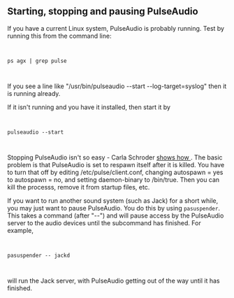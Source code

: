 
##  Starting, stopping and pausing PulseAudio 


If you have a current Linux system, PulseAudio is probably
      running. Test by running this from the command line:

```

	
ps agx | grep pulse
	
      
```


If you see a line like "/usr/bin/pulseaudio --start --log-target=syslog" 
then it is running already.


If it isn't running and you have it installed, then start it by

```

	
pulseaudio --start
	
      
```


Stopping PulseAudio isn't so easy - Carla Schroder [ 
	shows how ](http://www.linuxplanet.com/linuxplanet/tutorials/7130/2) .
      The basic problem is that PulseAudio is set to respawn itself
      after it is killed. You have to turn that off by
      editing /etc/pulse/client.conf, 
      changing autospawn = yes to autospawn = no,
      and setting daemon-binary to /bin/true.
      Then you can kill the processs, remove it from startup files, etc.


If you want to run another sound system (such as Jack) for a short
      while, you may just want to pause PulseAudio. You do this by using `pasuspender`. This takes a command (after "--") and
      will pause access by the PulseAudio server to the audio devices until 
      the subcommand has finished.
      For example,

```

	
pasuspender -- jackd
	
      
```


will run the Jack server, with PulseAudio getting out of the way until
      it has finished.
